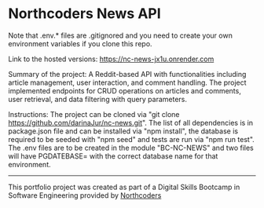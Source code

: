 # Northcoders News API

Note that .env.* files are .gitignored and you need to create your own environment variables if you clone this repo.

Link to the hosted versions: https://nc-news-jx1u.onrender.com

Summary of the project: A Reddit-based API with functionalities including article management, user interaction, and comment handling. The project implemented endpoints for CRUD operations on articles and comments, user retrieval, and data filtering with query parameters.

Instructions: The project can be cloned via "git clone https://github.com/darinaJur/nc-news.git". The list of all dependencies is in package.json file and can be installed via "npm install", the database is required to be seeded with "npm seed" and tests are run via "npm run test". The .env files are to be created in the module "BC-NC-NEWS" and two files will have PGDATEBASE= with the correct database name for that environment.

--- 

This portfolio project was created as part of a Digital Skills Bootcamp in Software Engineering provided by [Northcoders](https://northcoders.com/)
